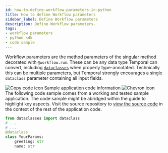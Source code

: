```yaml
---
id: how-to-define-workflow-parameters-in-python
title: How to define Workflow parameters
sidebar_label: Define Workflow parameters
description: Define Workflow parameters.
tags:
- workflow parameters
- python sdk
- code sample
---
```


<!-- DO NOT EDIT THIS FILE DIRECTLY.
THIS FILE IS GENERATED from https://github.com/temporalio/documentation-samples-python/blob/main/your_app/your_dataobject_dacx.py. -->

Workflow parameters are the method parameters of the singular method decorated with `@workflow.run`.
These can be any data type Temporal can convert, including [`dataclasses`](https://docs.python.org/3/library/dataclasses.html) when properly type-annotated.
Technically this can be multiple parameters, but Temporal strongly encourages a single `dataclass` parameter containing all input fields.

<div class="copycode-notice-container"><div class="copycode-notice"><img data-style="copycode-icon" src="/icons/copycode.png" alt="Copy code icon" /> Sample application code information <img id="i-d5208859-226f-4057-b4b7-6a83b87eed50" data-event="clickable-copycode-info" data-style="chevron-icon" src="/icons/chevron.png" alt="Chevron icon" /></div><div id="copycode-info-d5208859-226f-4057-b4b7-6a83b87eed50" class="copycode-info">The following code sample comes from a working and tested sample application. The code sample might be abridged within the guide to highlight key aspects. Visit the source repository to <a href="https://github.com/temporalio/documentation-samples-python/blob/main/your_app/your_dataobject_dacx.py">view the source code</a> in the context of the rest of the application code.</div></div>

```python
from dataclasses import dataclass
# ...
# ...
@dataclass
class YourParams:
    greeting: str
    name: str
```
